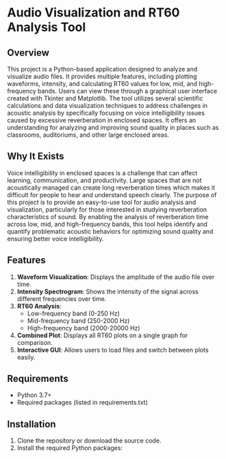 # Audio Visualization and RT60 Analysis Tool

## Overview
This project is a Python-based application designed to analyze and visualize audio files. It provides multiple features, including plotting waveforms, intensity, and calculating RT60 values for low, mid, and high-frequency bands. Users can view these through a graphical user interface created with Tkinter and Matplotlib. The tool utilizes several scientific calculations and data visualization techniques to address challenges in acoustic analysis by specifically focusing on voice intelligibility issues caused by excessive reverberation in enclosed spaces. It offers an understanding for analyzing and improving sound quality in places such as classrooms, auditoriums, and other large enclosed areas.

## Why It Exists
Voice intelligibility in enclosed spaces is a challenge that  can affect learning, communication, and productivity. Large spaces that are not acoustically managed can create long reverberation times which makes it difficult for people to hear and understand speech clearly. The purpose of this project is to provide an easy-to-use tool for audio analysis and visualization, particularly for those interested in studying reverberation characteristics of sound. By enabling the analysis of reverberation time across low, mid, and high-frequency bands, this tool helps identify and quantify problematic acoustic behaviors for optimizing sound quality and ensuring better voice intelligibility.

## Features
1. **Waveform Visualization**: Displays the amplitude of the audio file over time.
2. **Intensity Spectrogram**: Shows the intensity of the signal across different frequencies over time.
3. **RT60 Analysis**:
   - Low-frequency band (0-250 Hz)
   - Mid-frequency band (250-2000 Hz)
   - High-frequency band (2000-20000 Hz)
4. **Combined Plot**: Displays all RT60 plots on a single graph for comparison.
5. **Interactive GUI**: Allows users to load files and switch between plots easily.

## Requirements
- Python 3.7+
- Required packages (listed in requirements.txt)

## Installation
1. Clone the repository or download the source code.
2. Install the required Python packages:
